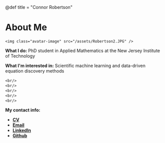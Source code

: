 @def title = "Connor Robertson"

# About Me

~~~
<img class="avatar-image" src="/assets/Robertson2.JPG" />
~~~

**What I do:** PhD student in Applied Mathematics at the New Jersey Institute of Technology

**What I'm interested in:** Scientific machine learning and data-driven equation discovery methods

~~~
<br/>
<br/>
<br/>
<br/>
<br/>
~~~

**My contact info:**

- [**CV**](/assets/CV_Connor_Robertson_5_22.pdf)
- [**Email**](mailto:cjr59@njit.edu)
- [**LinkedIn**](https://www.linkedin.com/in/connor-robertson-773ba8b1)
- [**Github**](https://github.com/cnrrobertson)
<!-- ~~~
<a href="mailto:cjr59@njit.edu"><img class="icon" src="/assets/icons8-mail.svg"></a>
<a href="https://www.linkedin.com/in/connor-robertson-773ba8b1"><img class="icon" src="/assets/linkedin-svgrepo-com.svg"></a>
<a href="https://github.com/cnrrobertson"><img class="icon" src="/assets/github-svgrepo-com.svg"></a>
~~~ -->
